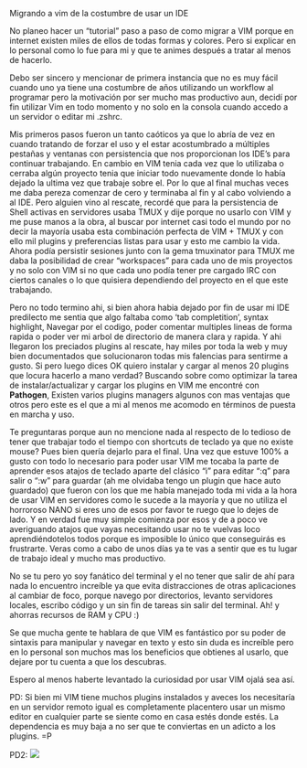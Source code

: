 Migrando a vim de la costumbre de usar un IDE

No planeo hacer un “tutorial” paso a paso de como migrar a VIM porque en internet existen miles de ellos de todas formas y colores.
Pero si explicar en lo personal como lo fue para mi y que te animes después a tratar al menos de hacerlo.

Debo ser sincero y mencionar de primera instancia que no es muy fácil cuando uno ya tiene una costumbre de años utilizando un workflow al programar pero la motivación por ser mucho mas productivo aun, decidí por fin utilizar Vim en todo momento y no solo en la consola cuando accedo a un servidor o editar mi .zshrc.

Mis primeros pasos fueron un tanto caóticos ya que lo abría de vez en cuando tratando de forzar el uso y el estar acostumbrado a múltiples pestañas y ventanas con persistencia que nos proporcionan los IDE’s para continuar trabajando. En cambio en VIM tenia cada vez que lo utilizaba o cerraba algún proyecto tenia que iniciar todo nuevamente donde lo había dejado la ultima vez que trabaje sobre el.
Por lo que al final muchas veces me daba pereza comenzar de cero y terminaba al fin y al cabo volviendo a al IDE. 
Pero alguien vino al rescate, recordé que para la persistencia de Shell activas en servidores usaba TMUX y dije porque no usarlo con VIM  y me puse manos a la obra, al buscar por internet casi todo el mundo por no decir la mayoría usaba esta combinación perfecta de VIM + TMUX y con ello mil plugins y preferencias listas para usar y esto me cambio la vida. Ahora podía persistir sesiones junto con la gema tmuxinator para TMUX me daba la posibilidad de crear “workspaces” para cada uno de mis proyectos y no solo con VIM si no que cada uno podía tener pre cargado IRC con ciertos canales o lo que quisiera dependiendo del proyecto en el que este trabajando.

Pero no todo termino ahi, si bien ahora habia dejado por fin de usar mi IDE predilecto me sentia que algo faltaba como ‘tab completition’, syntax highlight, Navegar por el codigo, poder comentar multiples lineas de forma rapida o poder ver mi arbol de directorio de manera clara y rapida.
Y ahi llegaron los preciados plugins al rescate, hay miles por toda la web y muy bien documentados que solucionaron todas mis falencias para sentirme a gusto.
Si pero luego dices OK quiero instalar y cargar al menos 20 plugins que locura hacerlo a mano verdad?
Buscando sobre como optimizar la tarea de instalar/actualizar y cargar los plugins en VIM me encontré con **Pathogen**, Existen varios plugins managers algunos con mas ventajas que otros pero este es el que a mi al menos me acomodo en términos de puesta en marcha y uso.

Te preguntaras porque aun no mencione nada al respecto de lo tedioso de tener que trabajar todo el tiempo con shortcuts de teclado ya que no existe mouse?
Pues bien quería dejarlo para el final.
Una vez que estuve 100% a gusto con todo lo necesario para poder usar VIM me tocaba la parte de aprender esos atajos de teclado aparte del clásico “i” para editar “:q” para salir o “:w” para guardar (ah me olvidaba tengo un plugin que hace auto guardado)
que fueron con los que me había manejado toda mi vida a la hora de usar VIM en servidores como le sucede a la mayoría y que no utiliza el horroroso NANO si eres uno de esos por favor te ruego que lo dejes de lado.
Y en verdad fue muy simple comienza por esos y de a poco ve averiguando atajos que vayas necesitando usar no te vuelvas loco aprendiéndotelos todos porque es imposible lo único que conseguirás es frustrarte.
Veras como a cabo de unos días ya te vas a sentir que es tu lugar de trabajo ideal y mucho mas productivo.


No se tu pero yo soy fanático del terminal y el no tener que salir de ahí para nada lo encuentro increíble ya que evita distracciones de otras aplicaciones al cambiar de foco, porque navego por directorios, levanto servidores locales, escribo código y un sin fin de tareas sin salir del terminal. Ah! y ahorras recursos de RAM y CPU :)

Se que mucha gente te hablara de que VIM es fantástico por su poder de sintaxis para manipular y navegar en texto y esto sin duda es increíble pero en lo personal son muchos mas los beneficios que obtienes al usarlo, que dejare por tu cuenta a que los descubras.

Espero al menos haberte levantado la curiosidad por usar VIM ojalá sea así.

PD: Si bien mi VIM tiene muchos plugins instalados y aveces los necesitaría en un servidor remoto igual es completamente placentero usar un mismo editor en cualquier parte se siente como en casa estés donde estés. 
La dependencia es muy baja a no ser que te conviertas en un adicto a los plugins. =P

PD2: ![](http://i.imgur.com/Fx1FXhQ.png)